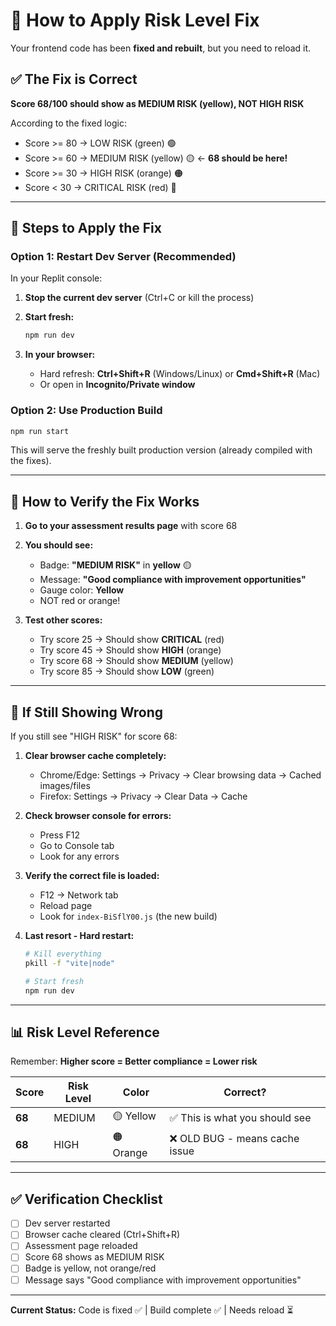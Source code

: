 # 🔄 How to Apply Risk Level Fix

Your frontend code has been **fixed and rebuilt**, but you need to reload it.

## ✅ The Fix is Correct

**Score 68/100 should show as MEDIUM RISK (yellow), NOT HIGH RISK**

According to the fixed logic:
- Score >= 80 → LOW RISK (green) 🟢
- Score >= 60 → MEDIUM RISK (yellow) 🟡 ← **68 should be here!**
- Score >= 30 → HIGH RISK (orange) 🟠
- Score < 30 → CRITICAL RISK (red) 🔴

---

## 🚀 Steps to Apply the Fix

### Option 1: Restart Dev Server (Recommended)

In your Replit console:

1. **Stop the current dev server** (Ctrl+C or kill the process)

2. **Start fresh:**
   ```bash
   npm run dev
   ```

3. **In your browser:**
   - Hard refresh: **Ctrl+Shift+R** (Windows/Linux) or **Cmd+Shift+R** (Mac)
   - Or open in **Incognito/Private window**

### Option 2: Use Production Build

```bash
npm run start
```

This will serve the freshly built production version (already compiled with the fixes).

---

## 🧪 How to Verify the Fix Works

1. **Go to your assessment results page** with score 68

2. **You should see:**
   - Badge: **"MEDIUM RISK"** in **yellow** 🟡
   - Message: **"Good compliance with improvement opportunities"**
   - Gauge color: **Yellow**
   - NOT red or orange!

3. **Test other scores:**
   - Try score 25 → Should show **CRITICAL** (red)
   - Try score 45 → Should show **HIGH** (orange)
   - Try score 68 → Should show **MEDIUM** (yellow)
   - Try score 85 → Should show **LOW** (green)

---

## 🐛 If Still Showing Wrong

If you still see "HIGH RISK" for score 68:

1. **Clear browser cache completely:**
   - Chrome/Edge: Settings → Privacy → Clear browsing data → Cached images/files
   - Firefox: Settings → Privacy → Clear Data → Cache

2. **Check browser console for errors:**
   - Press F12
   - Go to Console tab
   - Look for any errors

3. **Verify the correct file is loaded:**
   - F12 → Network tab
   - Reload page
   - Look for `index-BiSflY00.js` (the new build)

4. **Last resort - Hard restart:**
   ```bash
   # Kill everything
   pkill -f "vite|node"

   # Start fresh
   npm run dev
   ```

---

## 📊 Risk Level Reference

Remember: **Higher score = Better compliance = Lower risk**

| Score | Risk Level | Color | Correct? |
|-------|-----------|-------|----------|
| **68** | MEDIUM | 🟡 Yellow | ✅ This is what you should see |
| **68** | HIGH | 🟠 Orange | ❌ OLD BUG - means cache issue |

---

## ✅ Verification Checklist

- [ ] Dev server restarted
- [ ] Browser cache cleared (Ctrl+Shift+R)
- [ ] Assessment page reloaded
- [ ] Score 68 shows as MEDIUM RISK
- [ ] Badge is yellow, not orange/red
- [ ] Message says "Good compliance with improvement opportunities"

---

**Current Status:** Code is fixed ✅ | Build complete ✅ | Needs reload ⏳
